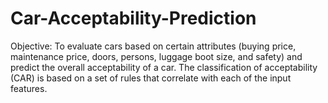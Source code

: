 # Car-Acceptability-Prediction
Objective: To evaluate cars based on certain attributes (buying price, maintenance price, doors, persons, luggage boot size, and safety) and predict the overall acceptability of a car. The classification of acceptability (CAR) is based on a set of rules that correlate with each of the input features.
